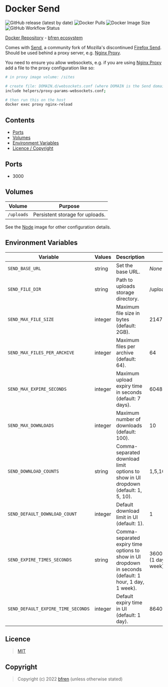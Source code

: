 # Docker Send

![GitHub release (latest by date)](https://img.shields.io/github/v/release/bfren/docker-send) ![Docker Pulls](https://img.shields.io/endpoint?url=https%3A%2F%2Fbfren.dev%2Fdocker%2Fpulls%2Fsend) ![Docker Image Size](https://img.shields.io/endpoint?url=https%3A%2F%2Fbfren.dev%2Fdocker%2Fsize%2Fsend)<br/>
![GitHub Workflow Status](https://img.shields.io/github/workflow/status/bfren/docker-send/dev?label=build)

[Docker Repository](https://hub.docker.com/r/bfren/send) - [bfren ecosystem](https://github.com/bfren/docker)

Comes with [Send](https://github.com/timvisee/send), a community fork of Mozilla's discontinued [Firefox Send](https://github.com/mozilla/send).  Should be used behind a proxy server, e.g. [Nginx Proxy](https://github.com/bfren/docker-nginx-proxy).

You need to ensure you allow websockets, e.g. if you are using [Nginx Proxy](https://github.com/bfren/docker-nginx-proxy) add a file to the proxy configuration like so:

```bash
# in proxy image volume: /sites

# create file: DOMAIN.d/websockets.conf (where DOMAIN is the Send domain)
include helpers/proxy-params-websockets.conf;

# then run this on the host
docker exec proxy nginx-reload
```

## Contents

* [Ports](#ports)
* [Volumes](#volumes)
* [Environment Variables](#environment-variables)
* [Licence / Copyright](#licence)

## Ports

* 3000

## Volumes

| Volume     | Purpose                         |
| ---------- | ------------------------------- |
| `/uploads` | Persistent storage for uploads. |

See the [Node](https://github.com/bfren/docker-node) image for other configuration details.

## Environment Variables

| Variable                           | Values  | Description                                                                                             | Default                                  |
| ---------------------------------- | ------- | ------------------------------------------------------------------------------------------------------- | ---------------------------------------- |
| `SEND_BASE_URL`                    | string  | Set the base URL.                                                                                       | *None* - required                        |
| `SEND_FILE_DIR`                    | string  | Path to uploads storage directory.                                                                      | /uploads                                 |
| `SEND_MAX_FILE_SIZE`               | integer | Maximum file size in bytes (default: 2GB).                                                              | 2147483648 (2GB)                         |
| `SEND_MAX_FILES_PER_ARCHIVE`       | integer | Maximum files per archive (default: 64).                                                                | 64                                       |
| `SEND_MAX_EXPIRE_SECONDS`          | integer | Maximum upload expiry time in seconds (default: 7 days).                                                | 604800 (7 days)                          |
| `SEND_MAX_DOWNLOADS`               | integer | Maximum number of downloads (default: 100).                                                             | 10                                       |
| `SEND_DOWNLOAD_COUNTS`             | string  | Comma-separated download limit options to show in UI dropdown (default: 1, 5, 10).                      | 1,5,10                                   |
| `SEND_DEFAULT_DOWNLOAD_COUNT`      | integer | Default download limit in UI (default: 1).                                                              | 1                                        |
| `SEND_EXPIRE_TIMES_SECONDS`        | string  | Comma-separated expiry time options to show in UI dropdown in seconds (default: 1 hour, 1 day, 1 week). | 3600,86400,604800 (1 day, 1 day, 1 week) |
| `SEND_DEFAULT_EXPIRE_TIME_SECONDS` | integer | Default expiry time in UI (default: 1 day).                                                             | 86400 (1 day)                            |

## Licence

> [MIT](https://mit.bfren.dev/2022)

## Copyright

> Copyright (c) 2022 [bfren](https://bfren.dev) (unless otherwise stated)
